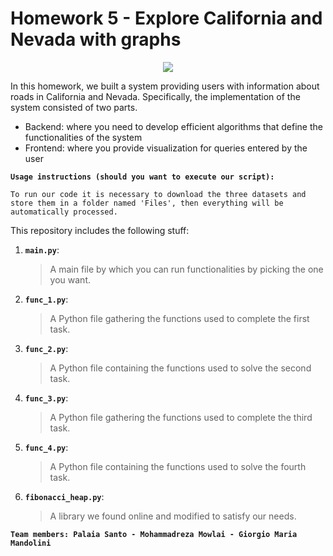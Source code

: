 # Homework 5 - Explore California and Nevada with graphs

<p align="center">
<img src="https://siviaggia.files.wordpress.com/2018/12/California-nevada.jpg?w=679&strip=all&quality=90&zoom=2">
</p>

In this homework, we built a system providing users with information about roads in California and Nevada.
Specifically, the implementation of the system consisted of two parts.

* Backend: where you need to develop efficient algorithms that define the functionalities of the system
* Frontend: where you provide visualization for queries entered by the user

__`Usage instructions (should you want to execute our script):`__

	To run our code it is necessary to download the three datasets and store them in a folder named 'Files', then everything will be automatically processed.
 
This repository includes the following stuff:
1. __`main.py`__: 
     > A main file by which you can run functionalities by picking the one you want.
      
2. __`func_1.py`__:
      > A Python file gathering the functions used to complete the first task. 
      
3. __`func_2.py`__:
      > A Python file containing the functions used to solve the second task.
      
3. __`func_3.py`__:
      > A Python file gathering the functions used to complete the third task. 
      
4. __`func_4.py`__:
      > A Python file containing the functions used to solve the fourth task.
      
5. __`fibonacci_heap.py`__:
      > A library we found online and modified to satisfy our needs.

__`Team members: Palaia Santo - Mohammadreza Mowlai - Giorgio Maria Mandolini `__


